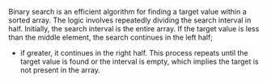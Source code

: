 Binary search is an efficient algorithm for finding a target value within a sorted array.
The logic involves repeatedly dividing the search interval in half. Initially, the search interval is the entire array.
If the target value is less than the middle element, the search continues in the left half;
- if greater, it continues in the right half.
This process repeats until the target value is found or the interval is empty, which implies the target is not present in the array.
